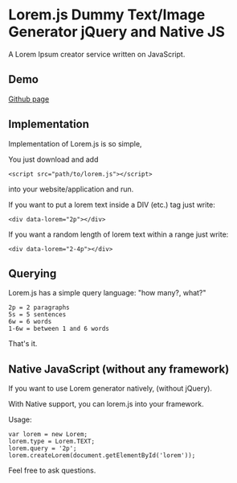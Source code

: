 Lorem.js Dummy Text/Image Generator jQuery and Native JS
========================================================
A Lorem Ipsum creator service written on JavaScript.


Demo
-------------
[Github page](http://dhunten.github.io/loremjs/)


Implementation
--------------

Implementation of Lorem.js is so simple,

You just download and add

    <script src="path/to/lorem.js"></script>

into your website/application and run.

If you want to put a lorem text inside a DIV (etc.) tag just write:

    <div data-lorem="2p"></div>

If you want a random length of lorem text within a range just write:

    <div data-lorem="2-4p"></div>

Querying
--------

Lorem.js has a simple query language: "how many?, what?"

    2p = 2 paragraphs
    5s = 5 sentences
    6w = 6 words
    1-6w = between 1 and 6 words

That's it.


Native JavaScript (without any framework)
----------------------------------------

If you want to use Lorem generator natively, (without jQuery).

With Native support, you can lorem.js into your framework.

Usage:

    var lorem = new Lorem;
    lorem.type = Lorem.TEXT;
    lorem.query = '2p';
    lorem.createLorem(document.getElementById('lorem'));

Feel free to ask questions.
